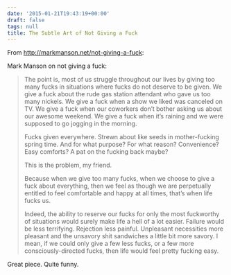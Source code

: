 ```yaml
---
date: '2015-01-21T19:43:19+00:00'
draft: false
tags: null
title: The Subtle Art of Not Giving a Fuck
---
```


From http://markmanson.net/not-giving-a-fuck:

Mark Manson on not giving a fuck:

>The point is, most of us struggle throughout our lives by giving too many fucks in situations where fucks do not deserve to be given. We give a fuck about the rude gas station attendant who gave us too many nickels. We give a fuck when a show we liked was canceled on TV. We give a fuck when our coworkers don’t bother asking us about our awesome weekend. We give a fuck when it’s raining and we were supposed to go jogging in the morning.
>
>Fucks given everywhere. Strewn about like seeds in mother-fucking spring time. And for what purpose? For what reason? Convenience? Easy comforts? A pat on the fucking back maybe?
>
>This is the problem, my friend.
>
>Because when we give too many fucks, when we choose to give a fuck about everything, then we feel as though we are perpetually entitled to feel comfortable and happy at all times, that’s when life fucks us.
>
>Indeed, the ability to reserve our fucks for only the most fuckworthy of situations would surely make life a hell of a lot easier. Failure would be less terrifying. Rejection less painful. Unpleasant necessities more pleasant and the unsavory shit sandwiches a little bit more savory. I mean, if we could only give a few less fucks, or a few more consciously-directed fucks, then life would feel pretty fucking easy.

Great piece. Quite funny.
